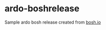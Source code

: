 # ardo-boshrelease
Sample ardo bosh release created from [bosh.io](https://bosh.io/docs/create-release.html)
